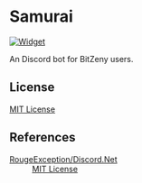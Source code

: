 # Samurai

[![Widget](https://discordapp.com/api/guilds/387920616252243968/widget.png)](https://discord.gg/xmWd3yy)

An Discord bot for BitZeny users.

## License

[MIT License](LICENSE)

## References

<dl>
  <dt><a href="https://github.com/RogueException/Discord.Net">RougeException/Discord.Net</a></dt>
  <dd><a href="https://github.com/RogueException/Discord.Net/blob/dev/LICENSE">MIT License</a></dd>
</dl>
